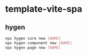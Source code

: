 # template-vite-spa

## hygen

```sh
npx hygen core new [NAME]
npx hygen component new [NAME]
npx hygen page new [NAME]
```
